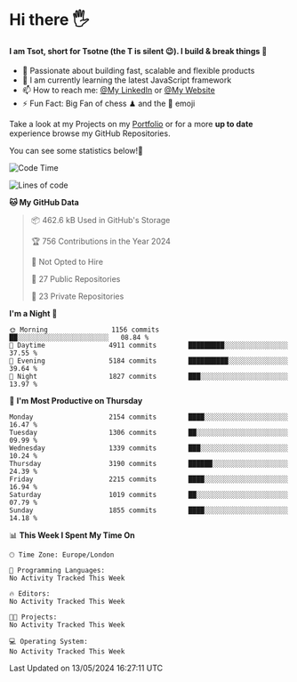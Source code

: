 # Hi there :raised_hand_with_fingers_splayed:
#### I am Tsot, short for Tsotne (the T is silent :wink:). I build & break things :space_invader:
- :telescope: Passionate about building fast, scalable and flexible products
- :seedling: I am currently learning the latest JavaScript framework 
- :mailbox: How to reach me: [@My LinkedIn](https://www.linkedin.com/in/tsotne-gvadzabia/) or [@My Website](https://tsotne.co.uk/contact)
- :zap: Fun Fact: Big Fan of chess ♟ and the 👾 emoji

Take a look at my Projects on my [Portfolio](https://tsotne.co.uk/) or for a more **up to date** experience browse my GitHub Repositories.

You can see some statistics below!:space_invader:
<!--START_SECTION:waka-->
![Code Time](http://img.shields.io/badge/Code%20Time-761%20hrs%202%20mins-blue)

![Lines of code](https://img.shields.io/badge/From%20Hello%20World%20I%27ve%20Written-5.6%20million%20lines%20of%20code-blue)

**🐱 My GitHub Data** 

> 📦 462.6 kB Used in GitHub's Storage 
 > 
> 🏆 756 Contributions in the Year 2024
 > 
> 🚫 Not Opted to Hire
 > 
> 📜 27 Public Repositories 
 > 
> 🔑 23 Private Repositories 
 > 
**I'm a Night 🦉** 

```text
🌞 Morning                1156 commits        ██░░░░░░░░░░░░░░░░░░░░░░░   08.84 % 
🌆 Daytime                4911 commits        █████████░░░░░░░░░░░░░░░░   37.55 % 
🌃 Evening                5184 commits        ██████████░░░░░░░░░░░░░░░   39.64 % 
🌙 Night                  1827 commits        ███░░░░░░░░░░░░░░░░░░░░░░   13.97 % 
```
📅 **I'm Most Productive on Thursday** 

```text
Monday                   2154 commits        ████░░░░░░░░░░░░░░░░░░░░░   16.47 % 
Tuesday                  1306 commits        ██░░░░░░░░░░░░░░░░░░░░░░░   09.99 % 
Wednesday                1339 commits        ███░░░░░░░░░░░░░░░░░░░░░░   10.24 % 
Thursday                 3190 commits        ██████░░░░░░░░░░░░░░░░░░░   24.39 % 
Friday                   2215 commits        ████░░░░░░░░░░░░░░░░░░░░░   16.94 % 
Saturday                 1019 commits        ██░░░░░░░░░░░░░░░░░░░░░░░   07.79 % 
Sunday                   1855 commits        ████░░░░░░░░░░░░░░░░░░░░░   14.18 % 
```


📊 **This Week I Spent My Time On** 

```text
🕑︎ Time Zone: Europe/London

💬 Programming Languages: 
No Activity Tracked This Week

🔥 Editors: 
No Activity Tracked This Week

🐱‍💻 Projects: 
No Activity Tracked This Week

💻 Operating System: 
No Activity Tracked This Week
```


 Last Updated on 13/05/2024 16:27:11 UTC
<!--END_SECTION:waka-->
